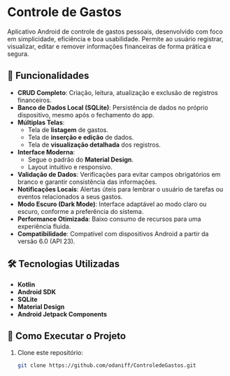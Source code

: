 # Controle de Gastos

Aplicativo Android de controle de gastos pessoais, desenvolvido com foco em simplicidade, eficiência e boa usabilidade. Permite ao usuário registrar, visualizar, editar e remover informações financeiras de forma prática e segura.

## 📱 Funcionalidades

- **CRUD Completo**: Criação, leitura, atualização e exclusão de registros financeiros.
- **Banco de Dados Local (SQLite)**: Persistência de dados no próprio dispositivo, mesmo após o fechamento do app.
- **Múltiplas Telas**:
  - Tela de **listagem** de gastos.
  - Tela de **inserção e edição** de dados.
  - Tela de **visualização detalhada** dos registros.
- **Interface Moderna**:
  - Segue o padrão do **Material Design**.
  - Layout intuitivo e responsivo.
- **Validação de Dados**: Verificações para evitar campos obrigatórios em branco e garantir consistência das informações.
- **Notificações Locais**: Alertas úteis para lembrar o usuário de tarefas ou eventos relacionados a seus gastos.
- **Modo Escuro (Dark Mode)**: Interface adaptável ao modo claro ou escuro, conforme a preferência do sistema.
- **Performance Otimizada**: Baixo consumo de recursos para uma experiência fluida.
- **Compatibilidade**: Compatível com dispositivos Android a partir da versão 6.0 (API 23).

## 🛠️ Tecnologias Utilizadas

- **Kotlin**
- **Android SDK**
- **SQLite**
- **Material Design**
- **Android Jetpack Components**

## 🚀 Como Executar o Projeto

1. Clone este repositório:
   ```bash
   git clone https://github.com/odaniff/ControledeGastos.git

